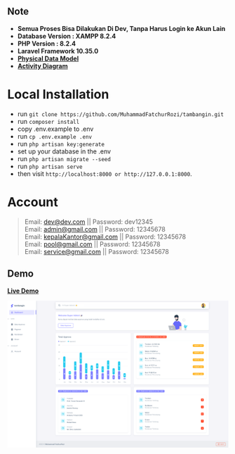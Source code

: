 ## Note

-   **Semua Proses Bisa Dilakukan Di Dev, Tanpa Harus Login ke Akun Lain**
-   **Database Version : XAMPP 8.2.4**
-   **PHP Version : 8.2.4**
-   **Laravel Framework 10.35.0**
-   **[Physical Data Model](https://lucid.app/lucidchart/50004984-2591-491e-a216-00c33ad2e28a/edit?viewport_loc=-1792%2C-890%2C4797%2C2173%2C0_0&invitationId=inv_9f003431-e768-4513-8c6b-f08af47a6136)**
-   **[Activity Diagram](https://lucid.app/lucidchart/cfd306f4-f34a-4849-9752-ea4f17ebab91/edit?viewport_loc=340%2C-515%2C2325%2C1053%2C0_0&invitationId=inv_c2db4767-560e-4aaf-830c-583ebdd9bf1a)**

# Local Installation

-   run `git clone https://github.com/MuhammadFatchurRozi/tambangin.git`
-   run `composer install `
-   copy .env.example to .env
-   run `cp .env.example .env`
-   run `php artisan key:generate`
-   set up your database in the .env
-   run `php artisan migrate --seed`
-   run `php artisan serve`
-   then visit `http://localhost:8000 or http://127.0.0.1:8000`.

# Account

> Email: dev@dev.com || Password: dev12345 <br />
> Email: admin@gmail.com || Password: 12345678 <br />
> Email: kepalaKantor@gmail.com || Password: 12345678 <br />
> Email: pool@gmail.com || Password: 12345678 <br />
> Email: service@gmail.com || Password: 12345678

## Demo

**[Live Demo](https://www.tambangin.wanderify-dev.my.id)**

![Tambangin](public/images/screenshot.png)
